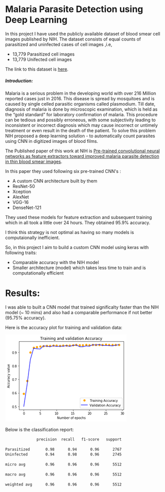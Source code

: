 # Malaria Parasite Detection using Deep Learning

In this project I have used the publicly available dataset of blood smear cell images published by NIH. The dataset consists 
of equal counts of parasitized and uninfected cases of cell images ,i.e,
* 13,779 Parasitized cell images
* 13,779 Unifected cell images

The link to this dataset is [here](https://ceb.nlm.nih.gov/repositories/malaria-datasets/).

##### Introduction:
Malaria is a serious problem in the developing world with over 216 Million reported cases just in 2016. This disease is spread by mosquitoes and is caused by single celled parasitic organisms called plasmodium. Till date, diagnosis of malaria is done by microscopic examination, which is held as the “gold standard” for laboratory confirmation of malaria. This procedure can be tedious and possibly erroneous, with some subjectivity leading to inconsistent or incorrect diagnosis which may cause incorrect or untimely treatment or even result in the death of the patient. To solve this problem NIH proposed a deep learning solution - to automatically count parasites using CNN in digitized images of blood films. 

The Published paper of this work at NIH is [Pre-trained convolutional neural networks as feature extractors toward improved malaria parasite detection in thin blood smear images](https://lhncbc.nlm.nih.gov/system/files/pub9752.pdf). 

In this paper they used following six pre-trained CNN's :
* A custom CNN architecture built by them
* ResNet-50
* Xception
* AlexNet
* VGG-16
* DenseNet-121

They used these models for feature extraction and subsequent training which in all took a little over 24 hours. They obtained 95.9% accuracy.

I think this strategy is not optimal as having so many models is computaionally inefficient. 

So, in this project I aim to build a custom CNN model using keras with following traits:
* Comparable accuracy with the NIH model
* Smaller architecture (model) which takes less time to train and is computationally efficient

# Results:
I was able to built a CNN model that trained significalty faster than the NIH model (~ 10 mins) and also had a comparable performance if not better (95.75% accuracy).

Here is the accuracy plot for training and validation data:


![Accuracy Plot](https://github.com/npatel25/Malaria-Parasite-Detection/blob/master/final_acc_plot.png)

Below is the classification report:


                  precision  recall   f1-score   support

    Parasitized       0.98      0.94      0.96      2767
    Uninfected        0.94      0.98      0.96      2745

    micro avg         0.96      0.96      0.96      5512
   
    macro avg         0.96      0.96      0.96      5512
   
    weighted avg      0.96      0.96      0.96      5512
